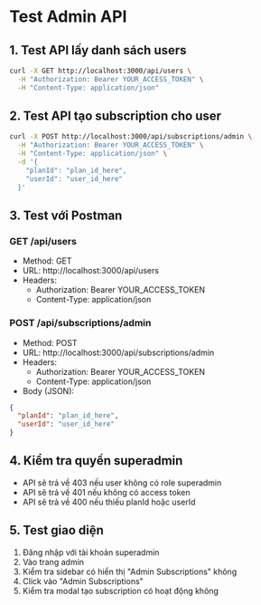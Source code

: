 # Test Admin API

## 1. Test API lấy danh sách users

```bash
curl -X GET http://localhost:3000/api/users \
  -H "Authorization: Bearer YOUR_ACCESS_TOKEN" \
  -H "Content-Type: application/json"
```

## 2. Test API tạo subscription cho user

```bash
curl -X POST http://localhost:3000/api/subscriptions/admin \
  -H "Authorization: Bearer YOUR_ACCESS_TOKEN" \
  -H "Content-Type: application/json" \
  -d '{
    "planId": "plan_id_here",
    "userId": "user_id_here"
  }'
```

## 3. Test với Postman

### GET /api/users
- Method: GET
- URL: http://localhost:3000/api/users
- Headers: 
  - Authorization: Bearer YOUR_ACCESS_TOKEN
  - Content-Type: application/json

### POST /api/subscriptions/admin
- Method: POST
- URL: http://localhost:3000/api/subscriptions/admin
- Headers:
  - Authorization: Bearer YOUR_ACCESS_TOKEN
  - Content-Type: application/json
- Body (JSON):
```json
{
  "planId": "plan_id_here",
  "userId": "user_id_here"
}
```

## 4. Kiểm tra quyền superadmin

- API sẽ trả về 403 nếu user không có role superadmin
- API sẽ trả về 401 nếu không có access token
- API sẽ trả về 400 nếu thiếu planId hoặc userId

## 5. Test giao diện

1. Đăng nhập với tài khoản superadmin
2. Vào trang admin
3. Kiểm tra sidebar có hiển thị "Admin Subscriptions" không
4. Click vào "Admin Subscriptions"
5. Kiểm tra modal tạo subscription có hoạt động không 